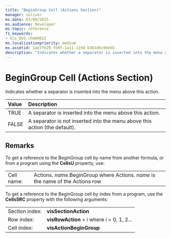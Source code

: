 ```yaml
---
title: "BeginGroup Cell (Actions Section)"
manager: soliver
ms.date: 03/09/2015
ms.audience: Developer
ms.topic: reference
f1_keywords:
- Vis_DSS.chm60022
ms.localizationpriority: medium
ms.assetid: 1ae7f629-fb9f-1a11-1194-b381d6c9de5b
description: "Indicates whether a separator is inserted into the menu above this action."
---
```


# BeginGroup Cell (Actions Section)

Indicates whether a separator is inserted into the menu above this action. 
  
|**Value**|**Description**|
|:-----|:-----|
|TRUE  <br/> |A separator is inserted into the menu above this action.  <br/> |
|FALSE  <br/> |A separator is not inserted into the menu above this action (the default).  <br/> |
   
## Remarks

To get a reference to the BeginGroup cell by name from another formula, or from a program using the **CellsU** property, use: 
  
|||
|:-----|:-----|
|Cell name:  <br/> |Actions. *name*.BeginGroup where Actions. *name* is the name of the Actions row  <br/> |
   
To get a reference to the BeginGroup cell by index from a program, use the **CellsSRC** property with the following arguments: 
  
|||
|:-----|:-----|
|Section index:  <br/> |**visSectionAction** <br/> |
|Row index:  <br/> |**visRowAction** +  *i*           where  *i*  = 0, 1, 2...  <br/> |
|Cell index:  <br/> |**visActionBeginGroup** <br/> |
   

